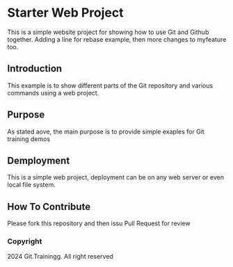 # Starter Web Project

This is a simple website project for showing how to use Git and Github together. Adding a line for rebase example, 
then more changes to myfeature too.

## Introduction

This example is to show different parts of the Git repository and various commands using a web project.

## Purpose

As stated aove, the main purpose is to provide simple exaples for Git training demos

## Demployment

This is a simple web project, deployment can be on any web server or even local file system.

## How To Contribute

Please fork this repository and then issu Pull Request for review

### Copyright

2024 Git.Trainingg. All right reserved